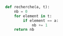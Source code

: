 ```python linenums='1'
def recherche(a, t):
    nb = 0
    for element in t:
        if element == a:
            nb += 1
    return nb
```
